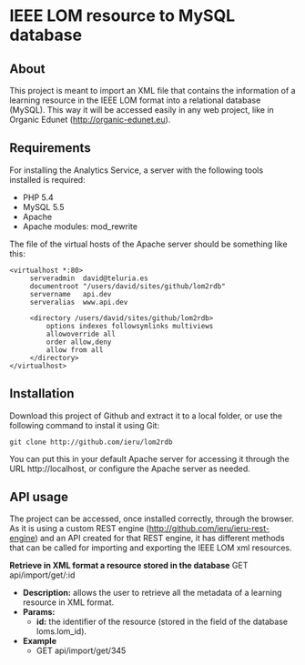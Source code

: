 IEEE LOM resource to MySQL database
===============

About
-----

This project is meant to import an XML file that contains the information of a learning resource in the IEEE LOM format into a relational database (MySQL). This way it will be accessed easily in any web project, like in Organic Edunet (http://organic-edunet.eu).

Requirements
------------

For installing the Analytics Service, a server with the following tools installed is required:
* PHP 5.4
* MySQL 5.5
* Apache
* Apache modules: mod_rewrite

The file of the virtual hosts of the Apache server should be something like this: 
```
<virtualhost *:80>
     serveradmin  david@teluria.es
     documentroot "/users/david/sites/github/lom2rdb"
     servername   api.dev
     serveralias  www.api.dev

     <directory /users/david/sites/github/lom2rdb>
         options indexes followsymlinks multiviews
         allowoverride all
         order allow,deny
         allow from all
     </directory>
</virtualhost>
```

Installation
------------

Download this project of Github and extract it to a local folder, or use the following command to instal it using Git:

```
git clone http://github.com/ieru/lom2rdb
```

You can put this in your default Apache server for accessing it through the URL http://localhost, or configure the Apache server as needed.

API usage
---------

The project can be accessed, once installed correctly, through the browser. As it is using a custom REST engine (http://github.com/ieru/ieru-rest-engine) and an API created for that REST engine, it has different methods that can be called for importing and exporting the IEEE LOM xml resources.

**Retrieve in XML format a resource stored in the database**
GET api/import/get/:id
* **Description:** allows the user to retrieve all the metadata of a learning resource in XML format.
* **Params:**
    * **id:** the identifier of the resource (stored in the field of the database loms.lom_id).
* **Example**
    * GET api/import/get/345